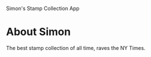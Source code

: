 Simon's Stamp Collection App

# About Simon

The best stamp collection of all time, raves the NY Times.